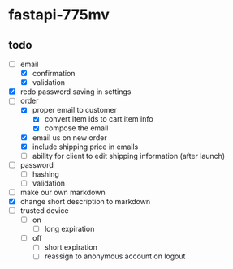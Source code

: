 # fastapi-775mv

## todo

- [ ] email
  - [x] confirmation
  - [x] validation
- [x] redo password saving in settings
- [ ] order
  - [x] proper email to customer
    - [x] convert item ids to cart item info
    - [x] compose the email
  - [x] email us on new order
  - [x] include shipping price in emails
  - [ ] ability for client to edit shipping information (after launch) 
- [ ] password
  - [ ] hashing
  - [ ] validation
- [ ] make our own markdown
- [x] change short description to markdown
- [ ] trusted device
  - [ ] on
    - [ ] long expiration
  - [ ] off
    - [ ] short expiration
    - [ ] reassign to anonymous account on logout